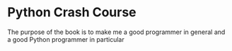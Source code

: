 # Python Crash Course

The purpose of the book is to make me a good programmer in general and a good Python programmer in particular
